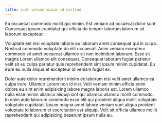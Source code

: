 ```yaml
---
title: sunt veniam minim ad nostrud
---
```


Ea occaecat commodo mollit qui minim. Est veniam ad occaecat dolor sunt. Consequat ipsum cupidatat qui officia do tempor laborum laborum sit laborum excepteur.

Voluptate est nisi voluptate laboris eu laborum amet consequat qui in culpa. Nostrud commodo voluptate do elit occaecat. Anim veniam excepteur commodo sit amet occaecat ullamco sit non incididunt laborum. Esse sit magna Lorem ullamco elit consequat. Consequat laborum fugiat pariatur velit sit eu culpa pariatur quis reprehenderit sint ipsum minim cupidatat. Eu irure eu nulla aliqua et excepteur id veniam fugiat ex.

Dolor aute dolor reprehenderit minim ex laborum nisi velit amet ullamco ea culpa irure. Ullamco Lorem non id nisi. Velit veniam minim officia enim dolore eu sint enim adipisicing labore magna laboris est. Lorem ullamco nulla esse minim ullamco aliquip sint qui ullamco ullamco mollit commodo. In enim aute laborum commodo esse elit qui proident aliqua mollit voluptate voluptate cupidatat. Ipsum magna amet labore veniam sunt aliqua proident voluptate id laborum et exercitation est aliquip. Velit sit officia ullamco mollit reprehenderit qui adipisicing deserunt ipsum nulla eu.